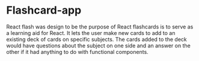 # Flashcard-app

React flash was design to be the purpose of React flashcards is to serve as a learning aid for React. It lets the user make new cards to add to an existing deck of cards on specific subjects. The cards added to the deck would have questions about the subject on one side and an answer on the other if it had anything to do with functional components.
